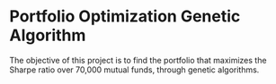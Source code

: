 # Portfolio Optimization Genetic Algorithm
The objective of this project is to find the portfolio that maximizes the Sharpe ratio over 70,000 mutual funds, through genetic algorithms.

![]()
